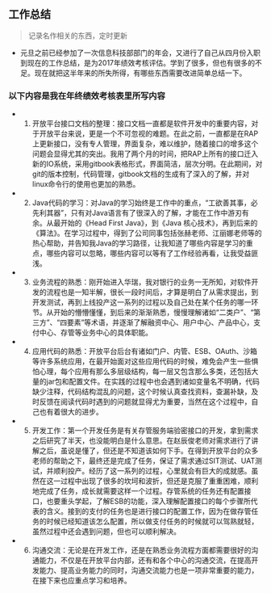 ## 工作总结
> 记录名作相关的东西，定时更新

* 元旦之前已经参加了一次信息科技部部门的年会，又进行了自己从四月份入职到现在的工作总结，是为2017年绩效考核评估。学到了很多，但也有很多的不足。现在就把这半年来的所失所得，有哪些东西需要改进简单总结一下。

### 以下内容是我在年终绩效考核表里所写内容
* 1.	开放平台接口文档的整理：接口文档一直都是软件开发中的重要内容，对于开放平台来说，更是一个不可忽视的难题。在此之前，一直都是在RAP上更新接口，没有专人管理，界面复杂，难以维护，随着接口的增多这个问题会显得尤其的突出。我用了两个月的时间，把RAP上所有的接口迁入新的IO系统，采用gitbook表格形式，界面简洁，层次分明。在此期间，对git的版本控制，代码管理，gitbook文档的生成有了深入的了解，并对linux命令行的使用也更加的熟悉。
* 2.	Java代码的学习：对Java的学习始终是工作中的重点，“工欲善其事，必先利其器”，只有对Java语言有了很深入的了解，才能在工作中游刃有余。从最开始的《Head First Java》，到《Java 核心技术》，再到后来的《算法》。在学习过程中，得到了公司同事包括张赫老师、江丽娜老师等的热心帮助，并告知我Java的学习路径，让我知道了哪些内容是学习的重点，哪些内容可以忽略，哪些内容可以等有了工作经验再看，让我受益匪浅。
* 3.	业务流程的熟悉：刚开始进入华瑞，我对银行的业务一无所知，对软件开发的流程也是一知半解，很长一段时间后，才算是明白了从需求提出，到开发测试，再到上线投产这一系列的过程以及自己处在某个任务的哪一环节。从开始的懵懵懂懂，到后来的渐渐熟悉，慢慢理解诸如“二类户”、“第三方”、“四要素”等术语，并逐渐了解融资中心、用户中心、产品中心，支付中心、存管等业务中心的具体职能。
* 4.	应用代码的熟悉：开放平台后台有诸如门户、内管、ESB、OAuth、沙箱等许多系统应用，在最开始面对这些应用代码的时候，难免会产生一些惧怕心理，每个应用有那么多层级结构，每一层又包含那么多类，还包括大量的jar包和配置文件。在实践的过程中也会遇到诸如变量名不明确，代码缺少注释，代码结构混乱的问题，这个时候认真查找资料，查漏补缺，及时反馈在阅读代码时遇到的问题就显得尤为重要，当然在这个过程中，自己也有着很大的进步。
* 5.	开发工作：第一个开发任务是有关存管服务端验密接口的开发，拿到需求之后研究了半天，也没能明白是什么意思。在赵辰俊老师对需求进行了讲解之后，虽说是懂了，但还是不知道该如何下手。在得到开放平台的众多老师的帮助之下，最终还是完成了任务，保证了需求通过SIT测试、UAT测试，并顺利投产。经历了这一系列的过程，心里就会有巨大的成就感。虽然在这一过程中出现了很多的坎坷和波折，但还是克服了重重困难，顺利地完成了任务，成长就需要这样一个过程。存管系统的任务还有配置接口，也要重头学起，了解ESB的功能，深入理解配置接口的每个步骤所代表的含义。接到的支付的任务也是进行接口的配置工作，因为在做存管任务的时候已经知道该怎么配置，所以做支付任务的时候就可以驾熟就轻，虽然过程中还会遇到问题，但也可以顺利解决。
* 6.	沟通交流：无论是在开发工作，还是在熟悉业务流程方面都需要很好的沟通能力，不仅是在开放平台内部，还有和各个中心的沟通交流，在提高开发能力、提高业务能力的同时，沟通交流能力也是一项非常重要的能力，在接下来也应重点学习和培养。
